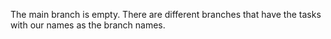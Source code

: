 The main branch is empty. There are different branches that have the tasks with our names as the branch names.
